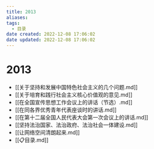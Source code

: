 ```yaml
---
title: 2013
aliases:
tags:
  - 目录
date created: 2022-12-08 17:06:02
date updated: 2022-12-08 17:06:02
---
```


# 2013

- [[关于坚持和发展中国特色社会主义的几个问题.md]]
- [[关于培育和践行社会主义核心价值观的意见.md]]
- [[在全国宣传思想工作会议上的讲话（节选）.md]]
- [[在同各界优秀青年代表座谈时的讲话.md]]
- [[在第十二届全国人民代表大会第一次会议上的讲话.md]]
- [[坚持法治国家、法治政府、法治社会一体建设.md]]
- [[让网络空间清朗起来.md]]
- [[📋目录.md]]
